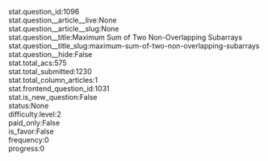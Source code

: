 stat.question_id:1096  
stat.question__article__live:None  
stat.question__article__slug:None  
stat.question__title:Maximum Sum of Two Non-Overlapping Subarrays  
stat.question__title_slug:maximum-sum-of-two-non-overlapping-subarrays  
stat.question__hide:False  
stat.total_acs:575  
stat.total_submitted:1230  
stat.total_column_articles:1  
stat.frontend_question_id:1031  
stat.is_new_question:False  
status:None  
difficulty.level:2  
paid_only:False  
is_favor:False  
frequency:0  
progress:0  
